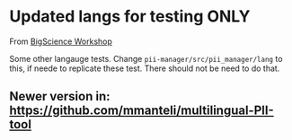 # Updated langs for testing ONLY

From [BigScience Workshop](https://github.com/bigscience-workshop/data_tooling)

Some other langauge tests. Change ``pii-manager/src/pii_manager/lang`` to this, if neede to replicate these test. There should not be need to do that.

## Newer version in: https://github.com/mmanteli/multilingual-PII-tool